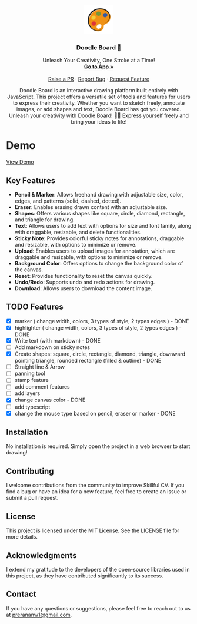 <div align="center">
  <a href="https://github.com/prerana1821/doodleboard">
    <img src="./client/logo.png" alt="Logo" width="80" height="80">
  </a>

  <h3 align="center">Doodle Board 🎨</h3>

  <p align="center">
      Unleash Your Creativity, One Stroke at a Time!
    <br />
    <a href="https://doodle-board.netlify.app/"><strong>Go to App »</strong></a>
    <br />
    <br />
    <a href="https://github.com/prerana1821/doodleboard/pulls">Raise a PR</a>
    ·
    <a href="https://github.com/prerana1821/doodleboard/issues">Report Bug</a>
    ·
    <a href="https://github.com/prerana1821/doodleboard/issues">Request Feature</a>
  </p>
</div>

<p align="center">
Doodle Board is an interactive drawing platform built entirely with JavaScript. This project offers a versatile set of tools and features for users to express their creativity. Whether you want to sketch freely, annotate images, or add shapes and text, Doodle Board has got you covered. Unleash your creativity with Doodle Board! 🚀🎨 Express yourself freely and bring your ideas to life!
</p>

# Demo

[View Demo](https://github.com/prerana1821/doodleboard/assets/61601706/496baf8f-2af7-405a-946d-74b8d805c4de)

## Key Features

- **Pencil & Marker**: Allows freehand drawing with adjustable size, color, edges, and patterns (solid, dashed, dotted).
- **Eraser**: Enables erasing drawn content with an adjustable size.
- **Shapes**: Offers various shapes like square, circle, diamond, rectangle, and triangle for drawing.
- **Text**: Allows users to add text with options for size and font family, along with draggable, resizable, and delete functionalities.
- **Sticky Note**: Provides colorful sticky notes for annotations, draggable and resizable, with options to minimize or remove.
- **Upload**: Enables users to upload images for annotation, which are draggable and resizable, with options to minimize or remove.
- **Background Color**: Offers options to change the background color of the canvas.
- **Reset**: Provides functionality to reset the canvas quickly.
- **Undo/Redo**: Supports undo and redo actions for drawing.
- **Download**: Allows users to download the content image.

## TODO Features

- [x] marker ( change width, colors, 3 types of style, 2 types edges ) - DONE
- [x] highlighter ( change width, colors, 3 types of style, 2 types edges ) - DONE
- [x] Write text (with markdown) - DONE
- [ ] Add markdown on sticky notes
- [x] Create shapes: square, circle, rectangle, diamond, triangle, downward pointing triangle, rounded rectangle (filled & outline) - DONE
- [ ] Straight line & Arrow
- [ ] panning tool
- [ ] stamp feature
- [ ] add comment features
- [ ] add layers
- [x] change canvas color - DONE
- [ ] add typescript
- [x] change the mouse type based on pencil, eraser or marker - DONE

## Installation

No installation is required. Simply open the project in a web browser to start drawing!

## Contributing

I welcome contributions from the community to improve Skillful CV. If you find a bug or have an idea for a new feature, feel free to create an issue or submit a pull request.

## License

This project is licensed under the MIT License. See the LICENSE file for more details.

## Acknowledgments

I extend my gratitude to the developers of the open-source libraries used in this project, as they have contributed significantly to its success.

## Contact

If you have any questions or suggestions, please feel free to reach out to us at prerananw1@gmail.com.
